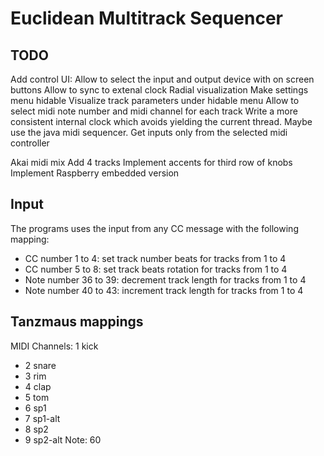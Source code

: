 # Euclidean Multitrack Sequencer

## TODO
Add control UI:
	Allow to select the input and output device with on screen buttons
	Allow to sync to extenal clock
Radial visualization
Make settings menu hidable
Visualize track parameters under hidable menu
Allow to select midi note number and midi channel for each track
Write a more consistent internal clock which avoids yielding the current thread. Maybe use the java midi sequencer.
Get inputs only from the selected midi controller

Akai midi mix
Add 4 tracks
Implement accents for third row of knobs
Implement Raspberry embedded version

## Input
The programs uses the input from any CC message with the following mapping:
- CC number 1 to 4: set track number beats for tracks from 1 to 4
- CC number 5 to 8: set track beats rotation for tracks from 1 to 4
- Note number 36 to 39: decrement track length for tracks from 1 to 4
- Note number 40 to 43: increment track length for tracks from 1 to 4

## Tanzmaus mappings
MIDI Channels:
1 kick
- 2 snare
- 3 rim
- 4 clap
- 5 tom
- 6 sp1
- 7 sp1-alt
- 8 sp2
- 9 sp2-alt
Note: 60